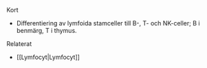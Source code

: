Kort
- Differentiering av lymfoida stamceller till B-, T- och NK-celler; B i benmärg, T i thymus.

Relaterat
- [[Lymfocyt|Lymfocyt]]
